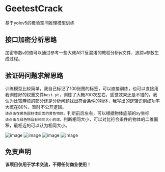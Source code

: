 # GeetestCrack
基于yolov5的极验空间推理模型训练
## 接口加密分析思路
加密参数`w`的值可以通过参考一些大佬AST反混淆的教程分析js文件，追踪`w`参数生成过程。
## 验证码问题求解思路
训练模型比较简单，我自己标记了100张图的标签，可以直接训练，也可以直接用我训练好的权重文件`best.pt`，训练了大概700次左右，感觉效果还是不错的，我认为比较麻烦的部分还是分析问题找出符合条件的物体，我写出的逻辑识别成功率大概在80%，暂时不公开逻辑。</br>
`请点击在黄色圆柱体后面的黄色物体。`判断前后左右，可以根据物体底部的xy坐标</br>
`请点击与绿色物品有相同大小的球。`判断相同大小，可以对比符合条件的物体的二维面积，最相近的可以认为相同大小。</br>

![image](https://raw.githubusercontent.com/xiaoheimaoo/GeetestCrack/master/img/1.jpg)
![image](https://raw.githubusercontent.com/xiaoheimaoo/GeetestCrack/master/img/2.jpg)
![image](https://raw.githubusercontent.com/xiaoheimaoo/GeetestCrack/master/img/3.jpg)
![image](https://raw.githubusercontent.com/xiaoheimaoo/GeetestCrack/master/img/4.jpg)
## 免责声明

**该项目仅用于学术交流，不得任何商业使用！**
